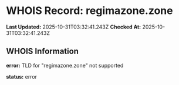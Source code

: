 # WHOIS Record: regimazone.zone

**Last Updated:** 2025-10-31T03:32:41.243Z
**Checked At:** 2025-10-31T03:32:41.243Z

## WHOIS Information

**error:** TLD for "regimazone.zone" not supported

**status:** error

